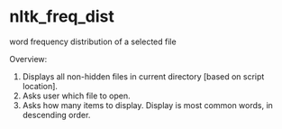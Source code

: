 # nltk_freq_dist
word frequency distribution of a selected file

Overview:
1. Displays all non-hidden files in current directory [based on script location].
2. Asks user which file to open.
3. Asks how many items to display. Display is most common words, in descending order.
